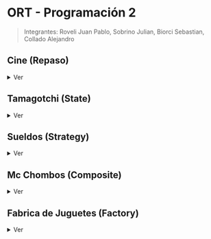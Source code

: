 # ORT - Programación 2

> Integrantes: Roveli Juan Pablo, Sobrino Julian, Biorci Sebastian, Collado Alejandro

## Cine (Repaso)

<details>
<summary>Ver</summary>

- [Diagrama de Clases - Draw.io](https://viewer.diagrams.net/?tags=%7B%7D&highlight=0000ff&edit=_blank&layers=1&nav=1&title=P2-TP1.drawio#Uhttps%3A%2F%2Fdrive.google.com%2Fuc%3Fid%3D148tapdAQrPDNU6n19LAEI0-jur1yhp4R%26export%3Ddownload)
- [Diagrama de secuencia - Lucid](https://lucid.app/lucidchart/ea7a4a13-df07-4bca-b864-5e671b0c3036/edit?viewport_loc=-384%2C-334%2C4993%2C2543%2CFDQc8L-t--qg&invitationId=inv_29ac7782-30e6-4208-a4ac-6febe4853e98)

![](/assets/repaso-clases.jpg)
![](/assets/repaso-secuencia.png)

</details>

## Tamagotchi (State)

<details>
<summary>Ver</summary>

- [Draw.io](/assets/state.drawio)

![](/assets/state-clases.png)
![](/assets/state-secuencia.png)

</details>

## Sueldos (Strategy)

<details>
<summary>Ver</summary>

- [Draw.io](/assets/strategy.drawio)

![](/assets/strategy-clases.png)
![](/assets/strategy-secuencia.png)

</details>

## Mc Chombos (Composite)

<details>
<summary>Ver</summary>

- [Draw.io](/assets/composite.drawio)

![](/assets/composite-diagrama-de-clases.png)

### Primera Parte

![](/assets/composite-1ra-parte.png)

### Segunda Parte

![](/assets/composite-2da-parte.png)

### Cuarta Parte

![](/assets/composite-4ta-parte.png)

### Bonus Track

![](/assets/composite-bonus-track.png)

</details>

## Fabrica de Juguetes (Factory)

<details>
<summary>Ver</summary>

- [Draw.io](/assets/factory.drawio)

![](/assets/factory-clases.png)
![](/assets/factory-secuencia.png)

</details>
